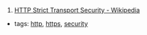 1. [HTTP Strict Transport Security - Wikipedia](https://en.wikipedia.org/wiki/HTTP_Strict_Transport_Security)
  * tags: [http](tags/http.md), [https](tags/https.md), [security](tags/security.md)
